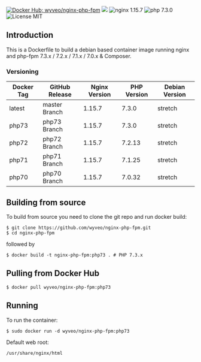 [![Docker Hub; wyveo/nginx-php-fpm](https://img.shields.io/badge/docker%20hub-wyveo%2Fnginx--php--fpm-blue.svg)](https://hub.docker.com/r/wyveo/nginx-php-fpm/) [![](https://images.microbadger.com/badges/image/wyveo/nginx-php-fpm.svg)](http://microbadger.com/images/wyveo/nginx-php-fpm "Get your own image badge on microbadger.com") ![nginx 1.15.7](https://img.shields.io/badge/nginx-1.15.7-brightgreen.svg) ![php 7.3.0](https://img.shields.io/badge/php--fpm-7.3.0-blue.svg) ![License MIT](https://img.shields.io/badge/license-MIT-blue.svg)
## Introduction
This is a Dockerfile to build a debian based container image running nginx and php-fpm 7.3.x / 7.2.x / 7.1.x / 7.0.x & Composer.

### Versioning
| Docker Tag | GitHub Release | Nginx Version | PHP Version | Debian Version |
|-----|-------|-----|--------|--------|
| latest | master Branch |1.15.7 | 7.3.0 | stretch |
| php73 | php73 Branch |1.15.7 | 7.3.0 | stretch |
| php72 | php72 Branch |1.15.7 | 7.2.13 | stretch |
| php71 | php71 Branch |1.15.7 | 7.1.25 | stretch |
| php70 | php70 Branch |1.15.7 | 7.0.32 | stretch |
## Building from source
To build from source you need to clone the git repo and run docker build:
```
$ git clone https://github.com/wyveo/nginx-php-fpm.git
$ cd nginx-php-fpm
```

followed by
```
$ docker build -t nginx-php-fpm:php73 . # PHP 7.3.x
```


## Pulling from Docker Hub
```
$ docker pull wyveo/nginx-php-fpm:php73
```

## Running
To run the container:
```
$ sudo docker run -d wyveo/nginx-php-fpm:php73
```

Default web root:
```
/usr/share/nginx/html
```
